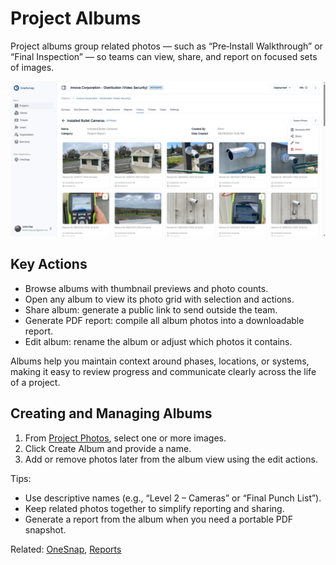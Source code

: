 # Project Albums

Project albums group related photos — such as “Pre‑Install Walkthrough” or “Final Inspection” — so teams can view, share, and report on focused sets of images.

<div class="os-screenshot">
  <div class="os-screenshot-card">
    <img src="../../assets/images/gallery-albums.png" alt="A view of the project album inside the gallery." loading="lazy">
  </div>
</div>

## Key Actions

- Browse albums with thumbnail previews and photo counts.
- Open any album to view its photo grid with selection and actions.
- Share album: generate a public link to send outside the team.
- Generate PDF report: compile all album photos into a downloadable report.
- Edit album: rename the album or adjust which photos it contains.

Albums help you maintain context around phases, locations, or systems, making it easy to review progress and communicate clearly across the life of a project.

## Creating and Managing Albums

1. From [Project Photos](project-photos.md), select one or more images.
2. Click Create Album and provide a name.
3. Add or remove photos later from the album view using the edit actions.

Tips:

- Use descriptive names (e.g., “Level 2 – Cameras” or “Final Punch List”).
- Keep related photos together to simplify reporting and sharing.
- Generate a report from the album when you need a portable PDF snapshot.

Related: [OneSnap](../media/onesnap.md), [Reports](reports.md)
